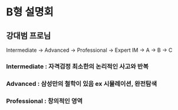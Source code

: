 # B형 설명회
## 강대범 프로님
Intermediate -> Advanced -> Professional -> Expert
IM -> A -> B -> C

### Intermediate : 자격검정 최소한의 논리적인 사고와 반복

### Advanced : 삼성만의 철학이 있음 ex 시뮬레이션, 완전탐색


### Professional : 창의적인 영역 